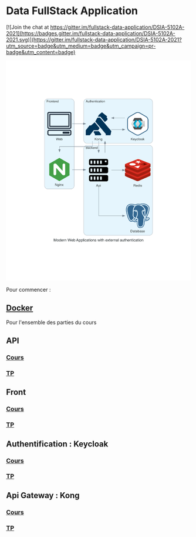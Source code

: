 # Data FullStack Application

[![Join the chat at https://gitter.im/fullstack-data-application/DSIA-5102A-2021](https://badges.gitter.im/fullstack-data-application/DSIA-5102A-2021.svg)](https://gitter.im/fullstack-data-application/DSIA-5102A-2021?utm_source=badge&utm_medium=badge&utm_campaign=pr-badge&utm_content=badge)

![FullStack](docs/modern_web_app_with_auth.png)

Pour commencer :

## [Docker](docker/DOCKER.md)

Pour l'ensemble des parties du cours

## API 
### [Cours](api/README.md)  
### [TP](api/tp/README.md)

## Front 
### [Cours](front/README.md)  
### [TP](front/tp/README.md)

## Authentification : Keycloak
### [Cours](authentication/README.md)  
### [TP](authentication/tp/README.md)

## Api Gateway : Kong
### [Cours](kong/README.md)
### [TP](kong/tp/README.md)